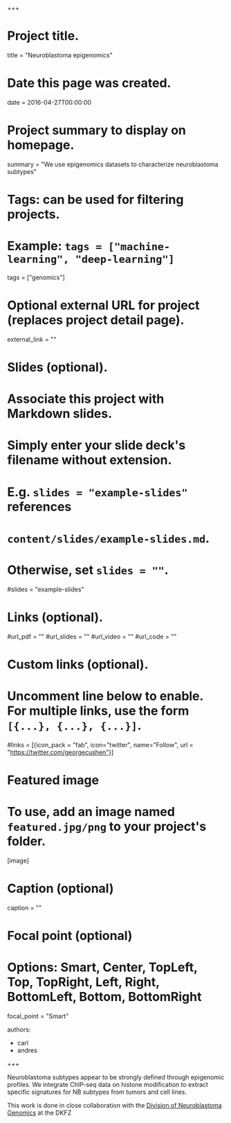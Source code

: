 +++
# Project title.
title = "Neuroblastoma epigenomics"

# Date this page was created.
date = 2016-04-27T00:00:00

# Project summary to display on homepage.
summary = "We use epigenomics datasets to characterize neuroblastoma subtypes"

# Tags: can be used for filtering projects.
# Example: `tags = ["machine-learning", "deep-learning"]`
tags = ["genomics"]

# Optional external URL for project (replaces project detail page).
external_link = ""

# Slides (optional).
#   Associate this project with Markdown slides.
#   Simply enter your slide deck's filename without extension.
#   E.g. `slides = "example-slides"` references 
#   `content/slides/example-slides.md`.
#   Otherwise, set `slides = ""`.
#slides = "example-slides"

# Links (optional).
#url_pdf = ""
#url_slides = ""
#url_video = ""
#url_code = ""

# Custom links (optional).
#   Uncomment line below to enable. For multiple links, use the form `[{...}, {...}, {...}]`.
#links = [{icon_pack = "fab", icon="twitter", name="Follow", url = "https://twitter.com/georgecushen"}]

# Featured image
# To use, add an image named `featured.jpg/png` to your project's folder. 
[image]
  # Caption (optional)
  caption = ""
  
  # Focal point (optional)
  # Options: Smart, Center, TopLeft, Top, TopRight, Left, Right, BottomLeft, Bottom, BottomRight
  focal_point = "Smart"

authors:
- carl
- andres 

+++

Neuroblastoma subtypes appear to be strongly defined through epigenomic profiles. We integrate ChIP-seq data on histone modification to extract specific signatures for NB subtypes from tumors and cell lines.

This work is done in close collaboration with the [Division of Neuroblastoma Genomics](https://www.dkfz.de/en/neuroblastom-genomik/index.php) at the DKFZ